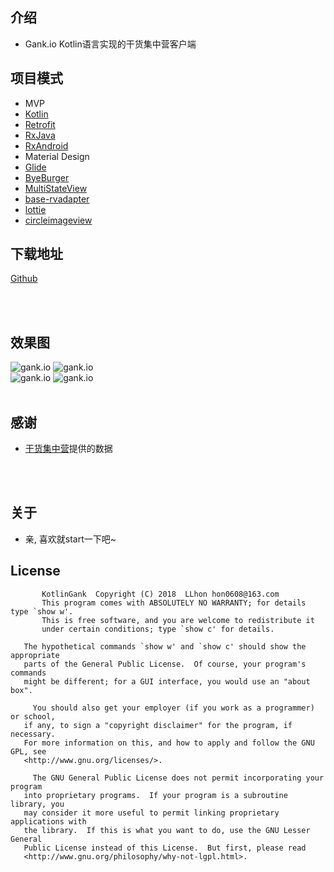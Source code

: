## 介绍

- Gank.io Kotlin语言实现的干货集中营客户端

## 项目模式
 * MVP
 * [Kotlin](https://github.com/JetBrains/kotlin)
 * [Retrofit](https://github.com/square/retrofit)
 * [RxJava](https://github.com/ReactiveX/RxJava)
 * [RxAndroid](https://github.com/ReactiveX/RxAndroid)
 * Material Design
 * [Glide](https://github.com/bumptech/glide)
 * [ByeBurger](https://github.com/githubwing/ByeBurger)
 * [MultiStateView](https://github.com/Kennyc1012/MultiStateView)
 * [base-rvadapter]()
 * [lottie](https://github.com/airbnb/lottie-android)
 * [circleimageview](https://github.com/hdodenhof/CircleImageView)

## 下载地址

 [Github](https://github.com/LLhon/KotlinGank-master/blob/master/gank.apk)
 
 <br>
 <br>
 
## 效果图

![gank.io](image/gank_home.png) ![gank.io](image/gank_category.png)
<br>
![gank.io](image/gank_meizhi.png) ![gank.io](image/gank_about.png)    
<br>

## 感谢
 - [干货集中营](http://gank.io/)提供的数据   
 
<br>
<br>

## 关于
 - 亲, 喜欢就start一下吧~
 
## License
 
           KotlinGank  Copyright (C) 2018  LLhon hon0608@163.com
           This program comes with ABSOLUTELY NO WARRANTY; for details type `show w'.
           This is free software, and you are welcome to redistribute it
           under certain conditions; type `show c' for details.
 
       The hypothetical commands `show w' and `show c' should show the appropriate
       parts of the General Public License.  Of course, your program's commands
       might be different; for a GUI interface, you would use an "about box".
 
         You should also get your employer (if you work as a programmer) or school,
       if any, to sign a "copyright disclaimer" for the program, if necessary.
       For more information on this, and how to apply and follow the GNU GPL, see
       <http://www.gnu.org/licenses/>.
 
         The GNU General Public License does not permit incorporating your program
       into proprietary programs.  If your program is a subroutine library, you
       may consider it more useful to permit linking proprietary applications with
       the library.  If this is what you want to do, use the GNU Lesser General
       Public License instead of this License.  But first, please read
       <http://www.gnu.org/philosophy/why-not-lgpl.html>.
 
 
 


